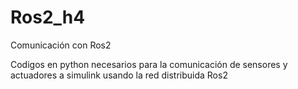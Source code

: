 # Ros2_h4
Comunicación con Ros2

Codigos en python necesarios para la comunicación de sensores y actuadores a simulink usando la red distribuida Ros2
